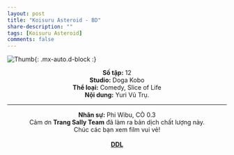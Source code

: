 ```yaml
---
layout: post
title: "Koisuru Asteroid - BD"
share-description: ""
tags: [Koisuru Asteroid]
comments: false
---
```


![Thumb](https://tpn-team.github.io/assets/img/koisuru_asteroid_thumb.jpg){: .mx-auto.d-block :}
<center>
<b>Số tập:</b> 12 <br>
<b>Studio:</b> Doga Kobo <br>
<b>Thể loại:</b> Comedy, Slice of Life <br>
<b>Nội dung:</b> Yuri Vũ Trụ.
 <br>

<hr>

<b>Nhân sự:</b> Phi Wibu, CÒ 0.3 <br>
Cảm ơn <b>Trang Sally Team</b> đã làm ra bản dịch chất lượng này. <br>
Chúc các bạn xem film vui vẻ!<br><br>
<b><a href="https://github.com/TPN-Team/TPN-Team-DDL/blob/master/Koisuru%20Asteroid.md">DDL</a></b> <br>
</center>
<!-- excerpt-end -->

